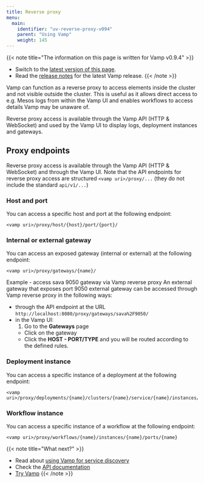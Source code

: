 ```yaml
---
title: Reverse proxy
menu:
  main:
    identifier: "uv-reverse-proxy-v094"
    parent: "Using Vamp"
    weight: 145
---
```


{{< note title="The information on this page is written for Vamp v0.9.4" >}}

* Switch to the [latest version of this page](/documentation/using-vamp/reverse-proxy).
* Read the [release notes](/documentation/release-notes/latest) for the latest Vamp release.
{{< /note >}}

Vamp can function as a reverse proxy to access elements inside the cluster and not visible outside the cluster. This is useful as it allows direct access to e.g. Mesos logs from within the Vamp UI and enables workflows to access details Vamp may be unaware of.

Reverse proxy access is available through the Vamp API (HTTP & WebSocket) and used by the Vamp UI to display logs, deployment instances and gateways.

## Proxy endpoints

Reverse proxy access is available through the Vamp API (HTTP & WebSocket) and through the Vamp UI. Note that the API endpoints for reverse proxy access are structured `<vamp uri>/proxy/...` (they do not include the standard `api/v1/...`)

### Host and port  
You can access a specific host and port at the following endpoint:
```
<vamp uri>/proxy/host/{host}/port/{port}/
```
    
### Internal or external gateway
You can access an exposed gateway (internal or external) at the following endpoint:
```
<vamp uri>/proxy/gateways/{name}/
```
Example - access sava 9050 gateway via Vamp reverse proxy
An external gateway that exposes port 9050 external gateway can be accessed through Vamp reverse proxy in the following ways:  

* through the API endpoint at the URL `http://localhost:8080/proxy/gateways/sava%2F9050/`
* in the Vamp UI: 
  1. Go to the **Gateways** page
  - Click on the gateway
  - Click the **HOST - PORT/TYPE** and you will be routed according to the defined rules.


### Deployment instance
You can access a specific instance of a deployment at the following endpoint:
```
<vamp uri>/proxy/deployments/{name}/clusters/{name}/service/{name}/instances/{name}/ports/{name}
```

### Workflow instance  
You can access a specific instance of a workflow at the following endpoint:
```
<vamp uri>/proxy/workflows/{name}/instances/{name}/ports/{name}
```


{{< note title="What next?" >}}
* Read about [using Vamp for service discovery](/documentation/using-vamp/v0.9.4/service-discovery/)
* Check the [API documentation](/documentation/api/v0.9.4/api-reference)
* [Try Vamp](/documentation/installation/hello-world)
{{< /note >}}